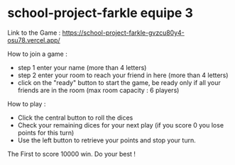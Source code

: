 # school-project-farkle equipe 3

Link to the Game : https://school-project-farkle-gvzcu80y4-osu78.vercel.app/

How to join a game :

- step 1 enter your name (more than 4 letters)
- step 2 enter your room to reach your friend in here (more than 4 letters)
- click on the "ready" button to start the game, be ready only if all your friends are in the room (max room capacity : 6 players) 

How to play :
- Click the central button to roll the dices
- Check your remaining dices for your next play (if you score 0 you lose points for this turn)
- Use the left button to retrieve your points and stop your turn.

The First to score 10000 win. Do your best !
